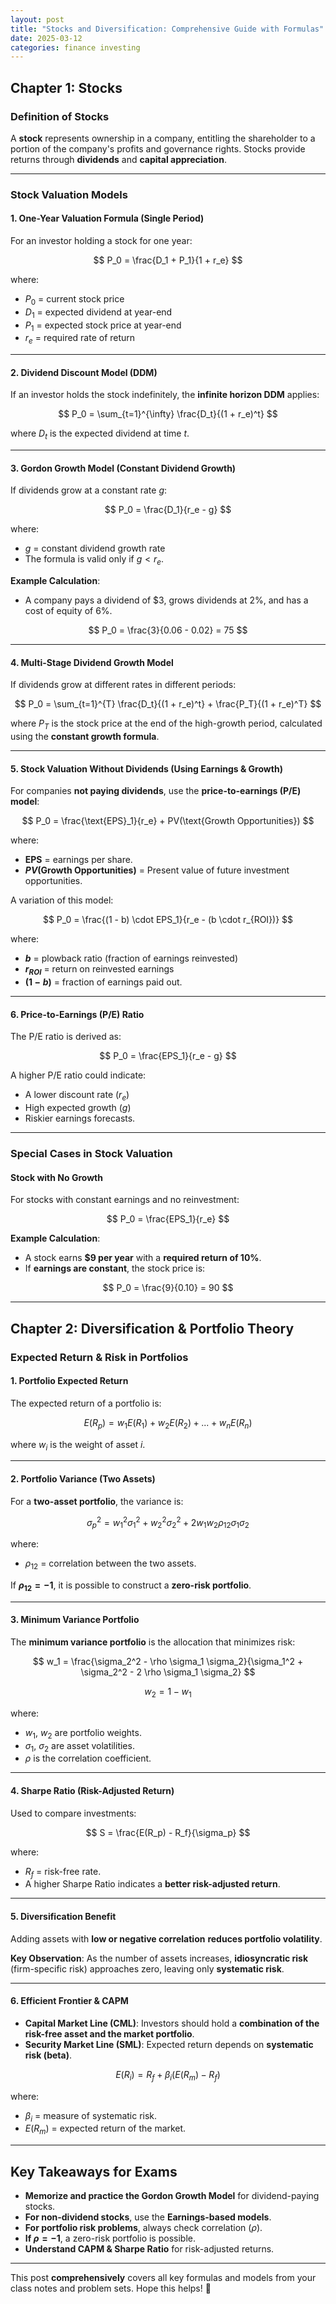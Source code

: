 ```yaml
---
layout: post
title: "Stocks and Diversification: Comprehensive Guide with Formulas"
date: 2025-03-12
categories: finance investing
---
```


## Chapter 1: Stocks

### Definition of Stocks
A **stock** represents ownership in a company, entitling the shareholder to a portion of the company's profits and governance rights. Stocks provide returns through **dividends** and **capital appreciation**.

---

### Stock Valuation Models

#### **1. One-Year Valuation Formula (Single Period)**
For an investor holding a stock for one year:

$$
P_0 = \frac{D_1 + P_1}{1 + r_e}
$$

where:
- $P_0$ = current stock price
- $D_1$ = expected dividend at year-end
- $P_1$ = expected stock price at year-end
- $r_e$ = required rate of return

---

#### **2. Dividend Discount Model (DDM)**
If an investor holds the stock indefinitely, the **infinite horizon DDM** applies:

$$
P_0 = \sum_{t=1}^{\infty} \frac{D_t}{(1 + r_e)^t}
$$

where $D_t$ is the expected dividend at time $t$.

---

#### **3. Gordon Growth Model (Constant Dividend Growth)**
If dividends grow at a constant rate $g$:

$$
P_0 = \frac{D_1}{r_e - g}
$$

where:
- $g$ = constant dividend growth rate
- The formula is valid only if $g < r_e$.

**Example Calculation**:
- A company pays a dividend of $3, grows dividends at 2%, and has a cost of equity of 6%.

$$
P_0 = \frac{3}{0.06 - 0.02} = 75
$$

---

#### **4. Multi-Stage Dividend Growth Model**
If dividends grow at different rates in different periods:

$$
P_0 = \sum_{t=1}^{T} \frac{D_t}{(1 + r_e)^t} + \frac{P_T}{(1 + r_e)^T}
$$

where $P_T$ is the stock price at the end of the high-growth period, calculated using the **constant growth formula**.

---

#### **5. Stock Valuation Without Dividends (Using Earnings & Growth)**
For companies **not paying dividends**, use the **price-to-earnings (P/E) model**:

$$
P_0 = \frac{\text{EPS}_1}{r_e} + PV(\text{Growth Opportunities})
$$

where:
- **EPS** = earnings per share.
- **$PV(\text{Growth Opportunities})$** = Present value of future investment opportunities.

A variation of this model:

$$
P_0 = \frac{(1 - b) \cdot EPS_1}{r_e - (b \cdot r_{ROI})}
$$

where:
- **$b$** = plowback ratio (fraction of earnings reinvested)
- **$r_{ROI}$** = return on reinvested earnings
- **$(1 - b)$** = fraction of earnings paid out.

---

#### **6. Price-to-Earnings (P/E) Ratio**
The P/E ratio is derived as:

$$
P_0 = \frac{EPS_1}{r_e - g}
$$

A higher P/E ratio could indicate:
- A lower discount rate ($r_e$)
- High expected growth ($g$)
- Riskier earnings forecasts.

---

### Special Cases in Stock Valuation

#### **Stock with No Growth**
For stocks with constant earnings and no reinvestment:

$$
P_0 = \frac{EPS_1}{r_e}
$$

**Example Calculation**:
- A stock earns **$9 per year** with a **required return of 10%**.
- If **earnings are constant**, the stock price is:

$$
P_0 = \frac{9}{0.10} = 90
$$

---

## Chapter 2: Diversification & Portfolio Theory

### Expected Return & Risk in Portfolios

#### **1. Portfolio Expected Return**
The expected return of a portfolio is:

$$
E(R_p) = w_1 E(R_1) + w_2 E(R_2) + ... + w_n E(R_n)
$$

where $w_i$ is the weight of asset $i$.

---

#### **2. Portfolio Variance (Two Assets)**
For a **two-asset portfolio**, the variance is:

$$
\sigma_p^2 = w_1^2 \sigma_1^2 + w_2^2 \sigma_2^2 + 2w_1 w_2 \rho_{12} \sigma_1 \sigma_2
$$

where:
- $\rho_{12}$ = correlation between the two assets.

If **$\rho_{12} = -1$**, it is possible to construct a **zero-risk portfolio**.

---

#### **3. Minimum Variance Portfolio**
The **minimum variance portfolio** is the allocation that minimizes risk:

$$
w_1 = \frac{\sigma_2^2 - \rho \sigma_1 \sigma_2}{\sigma_1^2 + \sigma_2^2 - 2 \rho \sigma_1 \sigma_2}
$$

$$
w_2 = 1 - w_1
$$

where:
- $w_1$, $w_2$ are portfolio weights.
- $\sigma_1$, $\sigma_2$ are asset volatilities.
- $\rho$ is the correlation coefficient.

---

#### **4. Sharpe Ratio (Risk-Adjusted Return)**
Used to compare investments:

$$
S = \frac{E(R_p) - R_f}{\sigma_p}
$$

where:
- $R_f$ = risk-free rate.
- A higher Sharpe Ratio indicates a **better risk-adjusted return**.

---

#### **5. Diversification Benefit**
Adding assets with **low or negative correlation** **reduces portfolio volatility**.

**Key Observation**: As the number of assets increases, **idiosyncratic risk** (firm-specific risk) approaches zero, leaving only **systematic risk**.

---

#### **6. Efficient Frontier & CAPM**
- **Capital Market Line (CML)**: Investors should hold a **combination of the risk-free asset and the market portfolio**.
- **Security Market Line (SML)**: Expected return depends on **systematic risk (beta)**.

$$
E(R_i) = R_f + \beta_i (E(R_m) - R_f)
$$

where:
- $\beta_i$ = measure of systematic risk.
- $E(R_m)$ = expected return of the market.

---

## Key Takeaways for Exams
- **Memorize and practice the Gordon Growth Model** for dividend-paying stocks.
- **For non-dividend stocks**, use the **Earnings-based models**.
- **For portfolio risk problems**, always check correlation ($\rho$).
- **If $\rho = -1$**, a zero-risk portfolio is possible.
- **Understand CAPM & Sharpe Ratio** for risk-adjusted returns.

---

This post **comprehensively** covers all key formulas and models from your class notes and problem sets. Hope this helps! 🚀
